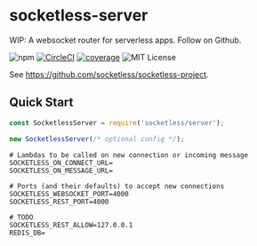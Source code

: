 # socketless-server

WIP: A websocket router for serverless apps.  Follow on Github.

![npm](https://img.shields.io/npm/v/socketless-server) [![CircleCI](https://img.shields.io/circleci/build/github/socketless/socketless-server)](https://circleci.com/gh/socketless/socketless-server) [![coverage](https://img.shields.io/codecov/c/github/socketless/socketless-server)](https://codecov.io/gh/socketless/socketless-server) ![MIT License](https://img.shields.io/badge/license-MIT-blue.svg)

See https://github.com/socketless/socketless-project.

## Quick Start

```js
const SocketlessServer = require('socketless/server');

new SocketlessServer(/* optional config */);
```

```
# Lambdas to be called on new connection or incoming message
SOCKETLESS_ON_CONNECT_URL=
SOCKETLESS_ON_MESSAGE_URL=

# Ports (and their defaults) to accept new connections
SOCKETLESS_WEBSOCKET_PORT=4000
SOCKETLESS_REST_PORT=4000

# TODO
SOCKETLESS_REST_ALLOW=127.0.0.1
REDIS_DB=
```
